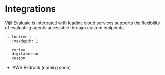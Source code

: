 # Integrations

Vijil Evaluate is integrated with leading cloud services supports the flexibility of evaluating agents accessible through custom endpoints.

```{eval-rst}
.. toctree::
   :maxdepth: 1

   vertex
   digitalocean
   custom
```
- AWS Bedrock (coming soon)
